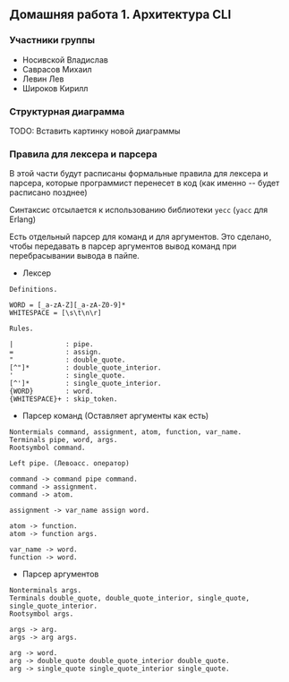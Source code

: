## Домашняя работа 1. Архитектура CLI

### Участники группы

* Носивской Владислав
* Саврасов Михаил
* Левин Лев
* Широков Кирилл

### Структурная диаграмма

TODO: Вставить картинку новой диаграммы

### Правила для лексера и парсера

В этой части будут расписаны формальные правила для лексера и парсера,
которые программист перенесет в код (как именно -- будет расписано
позднее)

Синтаксис отсылается к использованию библиотеки `yecc` (`yacc` для Erlang)

Есть отдельный парсер для команд и для аргументов. Это сделано, чтобы
передавать в парсер аргументов вывод команд при перебрасывании вывода в пайпе.


* Лексер

```
Definitions.

WORD = [_a-zA-Z][_a-zA-Z0-9]*
WHITESPACE = [\s\t\n\r]

Rules.

|             : pipe.
=             : assign.
"             : double_quote.
[^"]*         : double_quote_interior.
'             : single_quote.
[^']*         : single_quote_interior.
{WORD}        : word.
{WHITESPACE}+ : skip_token.
```

* Парсер команд (Оставляет аргументы как есть)

```
Nontermials command, assignment, atom, function, var_name.
Terminals pipe, word, args.
Rootsymbol command.

Left pipe. (Левоасс. оператор)

command -> command pipe command.
command -> assignment.
command -> atom.

assignment -> var_name assign word.

atom -> function.
atom -> function args.

var_name -> word.
function -> word.
```

* Парсер аргументов

```
Nonterminals args.
Terminals double_quote, double_quote_interior, single_quote, single_quote_interior.
Rootsymbol args.

args -> arg.
args -> arg args.

arg -> word.
arg -> double_quote double_quote_interior double_quote.
arg -> single_quote single_quote_interior single_quote.
```




















